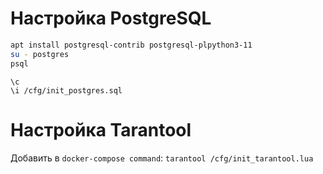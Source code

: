 # Настройка PostgreSQL

```bash
apt install postgresql-contrib postgresql-plpython3-11
su - postgres
psql
```

```
\c 
\i /cfg/init_postgres.sql
```

# Настройка Tarantool

Добавить в ``docker-compose command``: ``tarantool /cfg/init_tarantool.lua``
